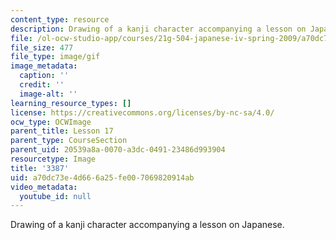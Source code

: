 ```yaml
---
content_type: resource
description: Drawing of a kanji character accompanying a lesson on Japanese.
file: /ol-ocw-studio-app/courses/21g-504-japanese-iv-spring-2009/a70dc73e4d666a25fe007069820914ab_3387.gif
file_size: 477
file_type: image/gif
image_metadata:
  caption: ''
  credit: ''
  image-alt: ''
learning_resource_types: []
license: https://creativecommons.org/licenses/by-nc-sa/4.0/
ocw_type: OCWImage
parent_title: Lesson 17
parent_type: CourseSection
parent_uid: 20539a8a-0070-a3dc-0491-23486d993904
resourcetype: Image
title: '3387'
uid: a70dc73e-4d66-6a25-fe00-7069820914ab
video_metadata:
  youtube_id: null
---
```

Drawing of a kanji character accompanying a lesson on Japanese.